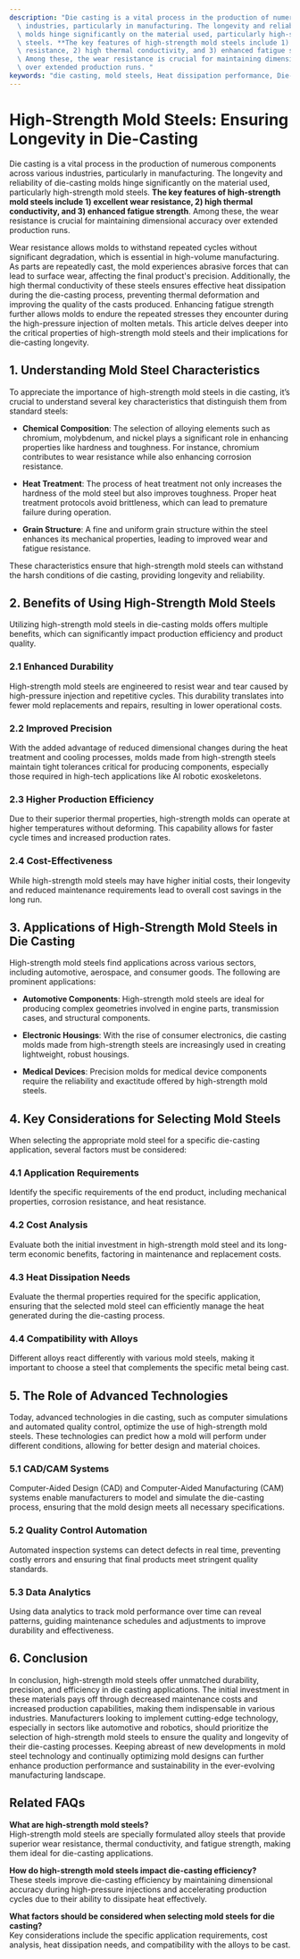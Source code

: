 ```yaml
---
description: "Die casting is a vital process in the production of numerous components across various\
  \ industries, particularly in manufacturing. The longevity and reliability of die-casting\
  \ molds hinge significantly on the material used, particularly high-strength mold\
  \ steels. **The key features of high-strength mold steels include 1) excellent wear\
  \ resistance, 2) high thermal conductivity, and 3) enhanced fatigue strength**.\
  \ Among these, the wear resistance is crucial for maintaining dimensional accuracy\
  \ over extended production runs. "
keywords: "die casting, mold steels, Heat dissipation performance, Die-cast aluminum"
---
```

# High-Strength Mold Steels: Ensuring Longevity in Die-Casting

Die casting is a vital process in the production of numerous components across various industries, particularly in manufacturing. The longevity and reliability of die-casting molds hinge significantly on the material used, particularly high-strength mold steels. **The key features of high-strength mold steels include 1) excellent wear resistance, 2) high thermal conductivity, and 3) enhanced fatigue strength**. Among these, the wear resistance is crucial for maintaining dimensional accuracy over extended production runs. 

Wear resistance allows molds to withstand repeated cycles without significant degradation, which is essential in high-volume manufacturing. As parts are repeatedly cast, the mold experiences abrasive forces that can lead to surface wear, affecting the final product's precision. Additionally, the high thermal conductivity of these steels ensures effective heat dissipation during the die-casting process, preventing thermal deformation and improving the quality of the casts produced. Enhancing fatigue strength further allows molds to endure the repeated stresses they encounter during the high-pressure injection of molten metals. This article delves deeper into the critical properties of high-strength mold steels and their implications for die-casting longevity.

## **1. Understanding Mold Steel Characteristics**

To appreciate the importance of high-strength mold steels in die casting, it’s crucial to understand several key characteristics that distinguish them from standard steels:

- **Chemical Composition**: The selection of alloying elements such as chromium, molybdenum, and nickel plays a significant role in enhancing properties like hardness and toughness. For instance, chromium contributes to wear resistance while also enhancing corrosion resistance.
  
- **Heat Treatment**: The process of heat treatment not only increases the hardness of the mold steel but also improves toughness. Proper heat treatment protocols avoid brittleness, which can lead to premature failure during operation.

- **Grain Structure**: A fine and uniform grain structure within the steel enhances its mechanical properties, leading to improved wear and fatigue resistance.

These characteristics ensure that high-strength mold steels can withstand the harsh conditions of die casting, providing longevity and reliability.

## **2. Benefits of Using High-Strength Mold Steels**

Utilizing high-strength mold steels in die-casting molds offers multiple benefits, which can significantly impact production efficiency and product quality. 

### **2.1 Enhanced Durability**
High-strength mold steels are engineered to resist wear and tear caused by high-pressure injection and repetitive cycles. This durability translates into fewer mold replacements and repairs, resulting in lower operational costs.

### **2.2 Improved Precision**
With the added advantage of reduced dimensional changes during the heat treatment and cooling processes, molds made from high-strength steels maintain tight tolerances critical for producing components, especially those required in high-tech applications like AI robotic exoskeletons.

### **2.3 Higher Production Efficiency**
Due to their superior thermal properties, high-strength molds can operate at higher temperatures without deforming. This capability allows for faster cycle times and increased production rates.

### **2.4 Cost-Effectiveness**
While high-strength mold steels may have higher initial costs, their longevity and reduced maintenance requirements lead to overall cost savings in the long run.

## **3. Applications of High-Strength Mold Steels in Die Casting**

High-strength mold steels find applications across various sectors, including automotive, aerospace, and consumer goods. The following are prominent applications:

- **Automotive Components**: High-strength mold steels are ideal for producing complex geometries involved in engine parts, transmission cases, and structural components.

- **Electronic Housings**: With the rise of consumer electronics, die casting molds made from high-strength steels are increasingly used in creating lightweight, robust housings.

- **Medical Devices**: Precision molds for medical device components require the reliability and exactitude offered by high-strength mold steels.

## **4. Key Considerations for Selecting Mold Steels**

When selecting the appropriate mold steel for a specific die-casting application, several factors must be considered:

### **4.1 Application Requirements**
Identify the specific requirements of the end product, including mechanical properties, corrosion resistance, and heat resistance.

### **4.2 Cost Analysis**
Evaluate both the initial investment in high-strength mold steel and its long-term economic benefits, factoring in maintenance and replacement costs.

### **4.3 Heat Dissipation Needs**
Evaluate the thermal properties required for the specific application, ensuring that the selected mold steel can efficiently manage the heat generated during the die-casting process.

### **4.4 Compatibility with Alloys**
Different alloys react differently with various mold steels, making it important to choose a steel that complements the specific metal being cast.

## **5. The Role of Advanced Technologies**

Today, advanced technologies in die casting, such as computer simulations and automated quality control, optimize the use of high-strength mold steels. These technologies can predict how a mold will perform under different conditions, allowing for better design and material choices.

### **5.1 CAD/CAM Systems**
Computer-Aided Design (CAD) and Computer-Aided Manufacturing (CAM) systems enable manufacturers to model and simulate the die-casting process, ensuring that the mold design meets all necessary specifications.

### **5.2 Quality Control Automation**
Automated inspection systems can detect defects in real time, preventing costly errors and ensuring that final products meet stringent quality standards.

### **5.3 Data Analytics**
Using data analytics to track mold performance over time can reveal patterns, guiding maintenance schedules and adjustments to improve durability and effectiveness.

## **6. Conclusion**

In conclusion, high-strength mold steels offer unmatched durability, precision, and efficiency in die casting applications. The initial investment in these materials pays off through decreased maintenance costs and increased production capabilities, making them indispensable in various industries. Manufacturers looking to implement cutting-edge technology, especially in sectors like automotive and robotics, should prioritize the selection of high-strength mold steels to ensure the quality and longevity of their die-casting processes. Keeping abreast of new developments in mold steel technology and continually optimizing mold designs can further enhance production performance and sustainability in the ever-evolving manufacturing landscape.

## **Related FAQs**

**What are high-strength mold steels?**  
High-strength mold steels are specially formulated alloy steels that provide superior wear resistance, thermal conductivity, and fatigue strength, making them ideal for die-casting applications.

**How do high-strength mold steels impact die-casting efficiency?**  
These steels improve die-casting efficiency by maintaining dimensional accuracy during high-pressure injections and accelerating production cycles due to their ability to dissipate heat effectively.

**What factors should be considered when selecting mold steels for die casting?**  
Key considerations include the specific application requirements, cost analysis, heat dissipation needs, and compatibility with the alloys to be cast.
